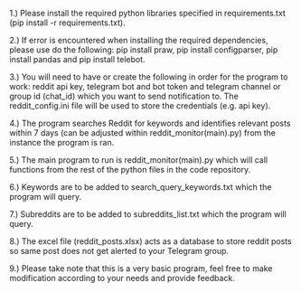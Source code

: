 1.) Please install the required python libraries specified in requirements.txt (pip install -r requirements.txt).

2.) If error is encountered when installing the required dependencies, please use do the following: pip install praw, pip install configparser, pip install pandas and pip install telebot.

3.) You will need to have or create the following in order for the program to work: reddit api key, telegram bot and bot token and telegram channel or group id (chat_id) which you want to send notification to. The reddit_config.ini file will be used to store the credentials (e.g. api key). 

4.) The program searches Reddit for keywords and identifies relevant posts within 7 days (can be adjusted within reddit_monitor(main).py) from the instance the program is ran. 

5.) The main program to run is reddit_monitor(main).py which will call functions from the rest of the python files in the code repository.

6.) Keywords are to be added to search_query_keywords.txt which the program will query. 

7.) Subreddits are to be added to subreddits_list.txt which the program will query.

8.) The excel file (reddit_posts.xlsx) acts as a database to store reddit posts so same post does not get alerted to your Telegram group.

9.) Please take note that this is a very basic program, feel free to make modification according to your needs and provide feedback.
